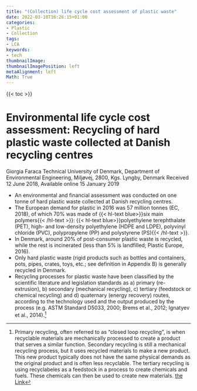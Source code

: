 ```yaml
---
title: "(Collection) life cycle cost assessment of plastic waste"
date: 2022-03-10T16:26:15+01:00
categories:
- Plastic
- Collection
tags:
- LCA
keywords:
- tech
thumbnailImage:
thumbnailImagePosition: left
metaAlignment: left
Math: True
---
```

<!--more-->
{{< toc >}}
# Environmental life cycle cost assessment: Recycling of hard plastic waste collected at Danish recycling centres
Giorgia Faraca
Technical University of Denmark, Department of Environmental Engineering, Miljøvej, 2800, Kgs. Lyngby, Denmark
Received 12 June 2018, Available online 15 January 2019

* An environmental and financial assessment was conducted on one tonne of hard plastic waste collected at Danish recycling centres.
* The European demand for plastic in 2016 was 57 million tonnes (EC, 2018), of which 70% was made of {{< hl-text blue>}}six main polymers{{< /hl-text >}}: {{< hl-text blue>}}polyethylene terephthalate (PET), high- and low-density polyethylene (HDPE and LDPE), polyvinyl chloride (PVC), polypropylene (PP) and polystyrene (PS){{< /hl-text >}}.
* In Denmark, around 20% of post-consumer plastic waste is recycled, while the rest is incinerated (less than 5% is landfilled; Plastic Europe, 2016).
* Only hard plastic waste (rigid products such as bottles and containers, pots, pipes, crates, toys, etc.; see definition in Appendix B) is generally recycled in Denmark.
* Recycling processes for plastic waste have been classified by the scientific literature and legislation standards as a) primary (re-extrusion), b) secondary (mechanical recycling), c) tertiary (feedstock or chemical recycling) and d) quaternary (energy recovery) routes, according to the technology used and the output produced by the process (e.g. ASTM Standard D5033, 2000; Brems et al., 2012; Ignatyev et al., 2014).[^astm]

[^astm]: Primary recycling, often referred to as “closed loop recycling”, is when recyclable materials are mechanically processed to create a product that serves a similar function. Secondary recycling is still a mechanical recycling process, but it uses recycled materials to make a new product. This new product typically does not have the same physical demands as the original product and is often less recyclable. The tertiary recycling is using recyclabeles as a feedstock in a process to create chemicals and fuels. These chemicals can then be used to create new materials. [the Link](chrome-extension://efaidnbmnnnibpcajpcglclefindmkaj/viewer.html?pdfurl=https%3A%2F%2Fboroughofambler.com%2Fdownload%2Ftrash__recycling%2FPRIMARY-SECONDARY-TERTIARY-RECYCLING-ARTICLE.pdf)
